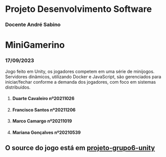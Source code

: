 # Projeto Desenvolvimento Software
### Docente André Sabino

# MiniGamerino
### 17/09/2023

Jogo feito em Unity, os jogadores competem em uma série de minijogos. Servidores dinâmicos, utilizando Docker e JavaScript, são gerenciados para iniciar/fechar conforme a demanda dos jogadores, com foco em sistemas distribuídos.


1. #### Duarte Cavaleiro nº20211026
2. #### Francisco Santos nº20211206
3. #### Marco Camargo nº20211019
4. #### Mariana Gonçalves nº20210539


## O source do jogo está em [projeto-grupo6-unity](https://github.com/IADE-PDS/projeto-grupo6-unity)
